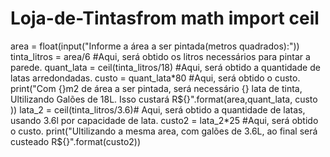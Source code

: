 # Loja-de-Tintasfrom math import ceil
area = float(input("Informe a área a ser pintada(metros quadrados):"))
tinta_litros = area/6 #Aqui, será obtido os litros necessários para pintar a parede.
quant_lata = ceil(tinta_litros/18) #Aqui, será obtido a quantidade de latas arredondadas.
custo = quant_lata*80 #Aqui, será obtido o custo.
print("Com {}m2 de área a ser pintada, será necessário {} lata de tinta, Ultilizando Galões de 18L. Isso custará R${}".format(area,quant_lata, custo ))
lata_2 = ceil(tinta_litros/3.6)# Aqui, será obtido a quantidade de latas, usando 3.6l por capacidade de lata.
custo2 = lata_2*25 #Aqui, será obtido o custo.
print("Ultilizando a mesma area, com galões de 3.6L, ao final será custeado R${}".format(custo2))
